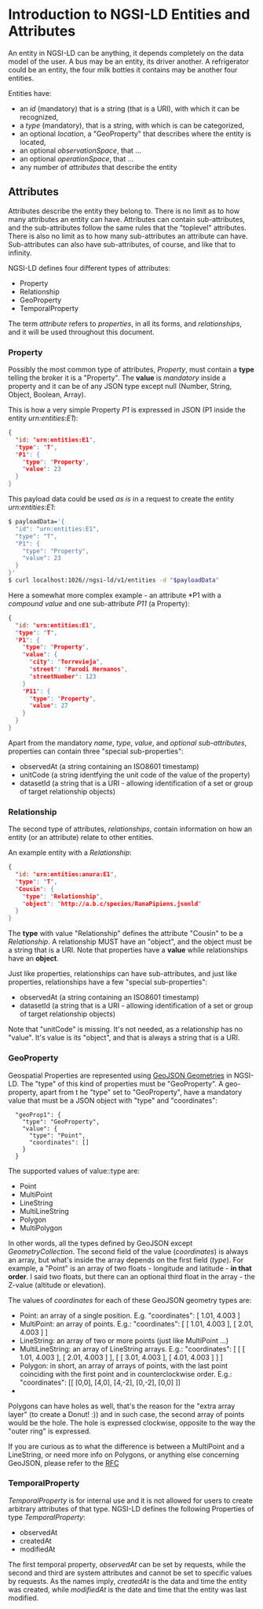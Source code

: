 # Introduction to NGSI-LD Entities and Attributes

An entity in NGSI-LD can be anything, it depends completely on the data model of the user.
A bus may be an entity, its driver another.
A refrigerator could be an entity, the four milk bottles it contains may be another four entities.

Entities have:
* an *id* (mandatory) that is a string (that is a URI), with which it can be recognized,
* a *type* (mandatory), that is a string, with which is can be categorized,
* an optional *location*, a "GeoProperty" that describes where the entity is located,
* an optional *observationSpace*, that ...
* an optional *operationSpace*, that ...
* any number of *attributes* that describe the entity


## Attributes
Attributes describe the entity they belong to.
There is no limit as to how many attributes an entity can have.
Attributes can contain sub-attributes, and the sub-attributes follow the same rules that the "toplevel" attributes.
There is also no limit as to how many sub-attributes an attribute can have.
Sub-attributes can also have sub-attributes, of course, and like that to infinity.

NGSI-LD defines four different types of attributes:
* Property
* Relationship
* GeoProperty
* TemporalProperty

The term *attribute* refers to _properties_, in all its forms, and _relationships_, and it will be used throughout this document.


### Property
Possibly the most common type of attributes, *Property*, must contain a **type** telling the broker it is a "Property".
The **value** is *mandatory* inside a property and it can be of any JSON type except null (Number, String, Object, Boolean, Array).

This is how a very simple Property _P1_ is expressed in JSON (P1 inside the entity _urn:entities:E1_):
```json
{
  "id: "urn:entities:E1",
  "type": "T",
  "P1": {
    "type": "Property",
    "value": 23
  }
}
```

This payload data could be used *as is* in a request to create the entity _urn:entities:E1_:
```bash
$ payloadData='{
  "id": "urn:entities:E1",
  "type": "T",
  "P1": {
    "type": "Property",
    "value": 23
  }
}'
$ curl localhost:1026//ngsi-ld/v1/entities -d "$payloadData"
```

Here a somewhat more complex example - an attribute *P1 with a _compound value_ and one sub-attribute *P11* (a Property):
```json
{
  "id: "urn:entities:E1",
  "type": "T",
  "P1": {
    "type": "Property",
    "value": {
      "city": "Torrevieja",
      "street": "Parodi Hermanos",
      "streetNumber": 123
    }
    "P11": {
      "type": "Property",
      "value": 27
    }
  }
}
```

Apart from the mandatory *name*, *type*, *value*, and *optional sub-attributes*, properties can contain three "special sub-properties":
* observedAt (a string containing an ISO8601 timestamp)
* unitCode  (a string identfying the unit code of the value of the property)
* datasetId (a string that is a URI - allowing identification of a set or group of target relationship objects)
 

### Relationship
The second type of attributes, _relationships_, contain information on how an entity (or an attribute) relate to other entities.

An example entity with a *Relationship*: 
```json
{
  "id: "urn:entities:anura:E1",
  "type": "T",
  "Cousin": {
    "type": "Relationship",
    "object": "http://a.b.c/species/RanaPipiens.jsonld"
  }
}
```
The **type** with value "Relationship" defines the attribute "Cousin" to be a *Relationship*.
A relationship MUST have an "object", and the object must be a string that is a URI.
Note that properties have a **value** while relationships have an **object**.

Just like properties, relationships can have sub-attributes, and just like properties, relationships have a few "special sub-properties":
* observedAt (a string containing an ISO8601 timestamp)
* datasetId (a string that is a URI - allowing identification of a set or group of target relationship objects)

Note that "unitCode" is missing.
It's not needed, as a relationship has no "value". It's value is its "object", and that is always a string that is a URI.


### GeoProperty
Geospatial Properties are represented using [GeoJSON Geometries](https://tools.ietf.org/html/rfc7946) in NGSI-LD.
The "type" of this kind of properties must be "GeoProperty".
A geo-property, apart from t he "type" set to "GeoProperty", have a mandatory value that must be a JSON object with "type" and "coordinates":
```
  "geoProp1": {
    "type": "GeoProperty",
    "value": {
      "type": "Point",
      "coordinates": []
    }
  }
```
The supported values of value::type are:
* Point
* MultiPoint
* LineString
* MultiLineString
* Polygon
* MultiPolygon
 
In other words, all the types defined by GeoJSON except *GeometryCollection*.
The second field of the value (_coordinates_) is always an array, but what's inside the array depends on the first field (_type_).
For example, a "Point" is an array of two floats - longitude and latitude - **in that order**.
I said two floats, but there can an optional third float in the array - the Z-value (altitude or elevation).

The values of *coordinates* for each of these GeoJSON geometry types are:
* Point: an array of a single position. E.g. "coordinates": [ 1.01, 4.003 ]
* MultiPoint: an array of points. E.g.: "coordinates": [ [ 1.01, 4.003 ], [ 2.01, 4.003 ] ]
* LineString: an array of two or more points (just like MultiPoint ...)
* MultiLineString: an array of LineString arrays. E.g.: "coordinates": [ [ [ 1.01, 4.003 ], [ 2.01, 4.003 ] ], [ [ 3.01, 4.003 ], [ 4.01, 4.003 ] ] ]
* Polygon: in short, an array of arrays of points, with the last point coinciding with the first point and in counterclockwise order.
           E.g.: "coordinates": [[ [0,0], [4,0], [4,-2], [0,-2], [0,0] ]]
* 

Polygons can have holes as well, that's the reason for the "extra array layer" (to create a Donut! :)) and in such case,
the second array of points would be the hole. The hole is expressed clockwise, opposite to the way the "outer ring" is expressed.

If you are curious as to what the difference is between a MultiPoint and a LineString, or need more info on Polygons,
or anything else concerning GeoJSON, please refer to the [RFC](https://tools.ietf.org/html/rfc7946)

### TemporalProperty
_TemporalProperty_ is for internal use and it is not allowed for users to create arbitrary attributes of that type.
NGSI-LD defines the following Properties of type _TemporalProperty_:
* observedAt
* createdAt
* modifiedAt

The first temporal property, _observedAt_ can be set by requests, while the second and third are system attributes and cannot be set to specific values by requests.
As the names imply, _createdAt_ is the data and time the entity was created, while _modifiedAt_ is the date and time that the entity was last modified.
